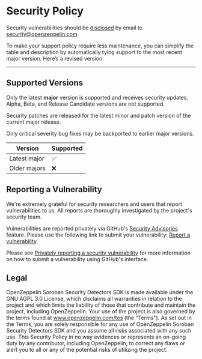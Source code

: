 # Security Policy

Security vulnerabilities should be [disclosed](#reporting-a-vulnerability) by email to security@openzeppelin.com.

To make your support policy require less maintenance, you can simplify the table and description by automatically tying support to the most recent major version. Here’s a revised version:

---

## Supported Versions

Only the latest **major** version is supported and receives security updates. Alpha, Beta, and Release Candidate versions are not supported.

Security patches are released for the latest minor and patch version of the current major release.

Only critical severity bug fixes may be backported to earlier major versions.

| Version      | Supported |
| ------------ | --------- |
| Latest major | ✅         |
| Older majors | ❌         |


## Reporting a Vulnerability

We're extremely grateful for security researchers and users that report vulnerabilities to us.
All reports are thoroughly investigated by the project's security team.

Vulnerabilities are reported privately via GitHub's [Security Advisories](https://docs.github.com/en/code-security/security-advisories) feature.
Please use the following link to submit your vulnerability: [Report a vulnerability](https://github.com/openzeppelin/soroban-security-detectors-sdk/security/advisories/new)

Please see
[Privately reporting a security vulnerability](https://docs.github.com/en/code-security/security-advisories/guidance-on-reporting-and-writing/privately-reporting-a-security-vulnerability#privately-reporting-a-security-vulnerability)
for more information on how to submit a vulnerability using GitHub's interface.

## Legal

OpenZeppelin Soroban Security Detectors SDK is made available under the GNU AGPL 3.0 License, which disclaims all warranties in relation to the project and which limits the liability of those that contribute and maintain the project, including OpenZeppelin. Your use of the project is also governed by the terms found at www.openzeppelin.com/tos (the "Terms"). As set out in the Terms, you are solely responsible for any use of OpenZeppelin Soroban Security Detectors SDK and you assume all risks associated with any such use. This Security Policy in no way evidences or represents an on-going duty by any contributor, including OpenZeppelin, to correct any flaws or alert you to all or any of the potential risks of utilizing the project.